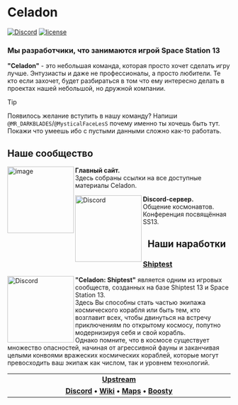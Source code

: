 # Celadon
[![Discord](https://img.shields.io/badge/Discord-chat-blue?style=flat&logo=discord)](https://discord.com/invite/rxsggTJzY3)
[![license](https://img.shields.io/github/license/nebula-in-space/.github?logo=license)](https://creativecommons.org/publicdomain/zero/1.0/deed.ru)

### Мы разработчики, что занимаются игрой Space Station 13
**"Celadon"** - это небольшая команда, которая просто хочет сделать игру лучше. Энтузиасты и даже не профессионалы, а просто любители. 
Те кто если захочет, будет разбираться в том что ему интересно делать в проектах нашей небольшой, но дружной компании.

> [!TIP]
> Появилось желание вступить в нашу команду? Напиши `@MR_DARKBLADES`/`@MysticalFaceLesS` почему именно ты хочешь быть тут.
> Покажи что умеешь ибо с пустыми данными сложно как-то работать. 

## Наше сообщество

[<img width="150" align="left" alt="image" src="https://github.com/user-attachments/assets/34ce9f72-c1e5-4f87-be96-d0d569995889" />](https://celadon.pro)
**Главный сайт.**<br>Здесь собраны ссылки на все доступные материалы Celadon.

[<img src="https://i.imgur.com/lOHdByt.png" alt="Discord" width="150" align="left">](https://discord.com/invite/rxsggTJzY3)
**Discord-сервер.**<br>Общение космонавтов. Конференция посвящённая SS13.

<h2 align="center">Наши наработки</h2>

### [Shiptest](https://github.com/CeladonSS13/Shiptest)
[<img src="https://github.com/user-attachments/assets/35f8b897-b903-4f0b-9c81-3dcd609f3895" alt="Discord" width="150" align="left">](https://discord.com/invite/rxsggTJzY3)
**"Celadon: Shiptest"** является одним из игровых сообществ, созданных на базе Shiptest 13 и Space Station 13.<br>
Здесь Вы способны стать частью экипажа космического корабля или быть тем, кто возглавит всех, чтобы двинуться на встречу приключениям по открытому космосу, попутно модернизируя себя и свой корабль.<br>
Однако помните, что в космосе существует множество опасностей, начиная от агрессивной фауны и заканчивая целыми конвоями вражеских космических кораблей, которые могут превосходить ваш экипаж как числом, так и уровнем технологий.
<table>
<tr><td align="center" width="2000"><b>
<a href="https://github.com/shiptest-ss13/Shiptest">Upstream</a>
</b></td></tr>
<tr><td align="center" width="2000"><b>
<a href="https://discord.gg/rxsggTJzY3">Discord</a> • 
<a href="https://wiki.celadon.pro/">Wiki</a> • 
<a href="https://map.celadon.pro/">Maps</a> • 
<a href="https://boosty.to/celadon">Boosty</a>
</b></td></tr>
</table>

<!--

**Here are some ideas to get you started:**

🙋‍♀️ A short introduction - what is your organization all about?
🌈 Contribution guidelines - how can the community get involved?
👩‍💻 Useful resources - where can the community find your docs? Is there anything else the community should know?
🍿 Fun facts - what does your team eat for breakfast?
🧙 Remember, you can do mighty things with the power of [Markdown](https://docs.github.com/github/writing-on-github/getting-started-with-writing-and-formatting-on-github/basic-writing-and-formatting-syntax)
-->
